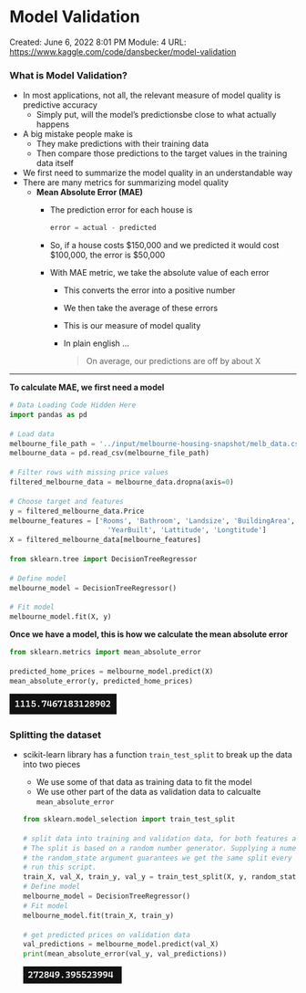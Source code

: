 # Model Validation

Created: June 6, 2022 8:01 PM
Module: 4
URL: https://www.kaggle.com/code/dansbecker/model-validation

### What is Model Validation?

- In most applications, not all, the relevant measure of model quality is predictive accuracy
    - Simply put, will the model’s predictionsbe close to what actually happens
- A big mistake people make is
    - They make predictions with their training data
    - Then compare those predictions to the target values in the training data itself
- We first need to summarize the model quality in an understandable way
- There are many metrics for summarizing model quality
    - **Mean Absolute Error (MAE)**
        - The prediction error for each house is
            
            ```python
            error = actual - predicted
            ```
            
        - So, if a house costs $150,000 and we predicted it would cost $100,000, the error is $50,000
        - With MAE metric, we take the absolute value of each error
            - This converts the error into a positive number
            - We then take the average of these errors
            - This is our measure of model quality
            - In plain english …
                
                > On average, our predictions are off by about X
                > 

---

**To calculate MAE, we first need a model**

```python
# Data Loading Code Hidden Here
import pandas as pd

# Load data
melbourne_file_path = '../input/melbourne-housing-snapshot/melb_data.csv'
melbourne_data = pd.read_csv(melbourne_file_path) 

# Filter rows with missing price values
filtered_melbourne_data = melbourne_data.dropna(axis=0)

# Choose target and features
y = filtered_melbourne_data.Price
melbourne_features = ['Rooms', 'Bathroom', 'Landsize', 'BuildingArea', 
                        'YearBuilt', 'Lattitude', 'Longtitude']
X = filtered_melbourne_data[melbourne_features]

from sklearn.tree import DecisionTreeRegressor

# Define model
melbourne_model = DecisionTreeRegressor()

# Fit model
melbourne_model.fit(X, y)
```

**Once we have a model, this is how we calculate the mean absolute error**

```python
from sklearn.metrics import mean_absolute_error

predicted_home_prices = melbourne_model.predict(X)
mean_absolute_error(y, predicted_home_prices)
```

![Untitled](data/Untitled.png)

### Splitting the dataset

- scikit-learn library has a function `train_test_split` to break up the data into two pieces
    - We use some of that data as training data to fit the model
    - We use other part of the data as validation data to calcualte `mean_absolute_error`
    
    ```python
    from sklearn.model_selection import train_test_split
    
    # split data into training and validation data, for both features and target
    # The split is based on a random number generator. Supplying a numeric value to
    # the random_state argument guarantees we get the same split every time we
    # run this script.
    train_X, val_X, train_y, val_y = train_test_split(X, y, random_state = 0)
    # Define model
    melbourne_model = DecisionTreeRegressor()
    # Fit model
    melbourne_model.fit(train_X, train_y)
    
    # get predicted prices on validation data
    val_predictions = melbourne_model.predict(val_X)
    print(mean_absolute_error(val_y, val_predictions))
    ```
    
    ![Untitled](data/Untitled%201.png)